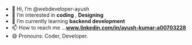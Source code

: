 - 👋 Hi, I’m @webdeveloper-ayush
- 👀 I’m interested in **coding** , **Designing**
- 🌱 I’m currently learning **backend development**
- 📫 How to reach me ...**www.linkedin.com/in/ayush-kumar-a00703228**
- 😄 Pronouns: Coder, Developer.

<!---
webdeveloper-ayush/webdeveloper-ayush is a ✨ special ✨ repository because its `README.md` (this file) appears on your GitHub profile.
You can click the Preview link to take a look at your changes.
--->
